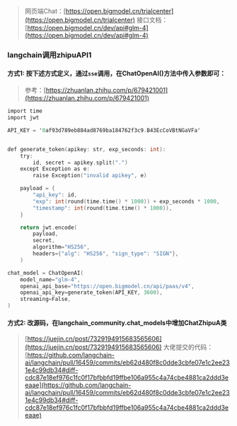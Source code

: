 > 网页端Chat：[https://open.bigmodel.cn/trialcenter](https://open.bigmodel.cn/trialcenter)
> 接口文档：[https://open.bigmodel.cn/dev/api#glm-4](https://open.bigmodel.cn/dev/api#glm-4)



### langchain调用zhipuAPI1
#### 方式1: 按下述方式定义，通过`sse`调用，在ChatOpenAI()方法中传入参数即可：
> 参考：[https://zhuanlan.zhihu.com/p/679421001](https://zhuanlan.zhihu.com/p/679421001)

```objectivec
import time
import jwt

API_KEY = '0af93d789eb884ad8769ba184762f3c9.B43EcCoVBtNGaVFa'


def generate_token(apikey: str, exp_seconds: int):
    try:
        id, secret = apikey.split(".")
    except Exception as e:
        raise Exception("invalid apikey", e)

    payload = {
        "api_key": id,
        "exp": int(round(time.time() * 1000)) + exp_seconds * 1000,
        "timestamp": int(round(time.time() * 1000)),
    }

    return jwt.encode(
        payload,
        secret,
        algorithm="HS256",
        headers={"alg": "HS256", "sign_type": "SIGN"},
    )

```
```objectivec
chat_model = ChatOpenAI(
    model_name="glm-4",
    openai_api_base="https://open.bigmodel.cn/api/paas/v4",
    openai_api_key=generate_token(API_KEY, 3600),
    streaming=False,
)
```
#### 方式2: 改源码，在langchain_community.chat_models中增加ChatZhipuA类
> [https://juejin.cn/post/7329194915683565606](https://juejin.cn/post/7329194915683565606)
> 大佬提交的代码：[https://github.com/langchain-ai/langchain/pull/16459/commits/eb62d480f8c0dde3cbfe07e1c2ee231e4c99db34#diff-cdc87e18ef976c1fc0f17bfbbfd19ffbe106a955c4a74cbe4881ca2ddd3eeaae](https://github.com/langchain-ai/langchain/pull/16459/commits/eb62d480f8c0dde3cbfe07e1c2ee231e4c99db34#diff-cdc87e18ef976c1fc0f17bfbbfd19ffbe106a955c4a74cbe4881ca2ddd3eeaae)


